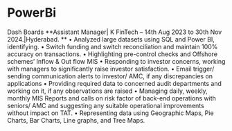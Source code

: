 # PowerBi
Dash Boards
**Assistant Manager| K FinTech – 14th Aug 2023 to 30th Nov 2024.|Hyderabad.  **
•	Analyzed large datasets using SQL and Power BI, identifying.
•	Switch funding and switch reconciliation and maintain 100% accuracy on transactions.
•	Highlighting pre-control checks and Offshore schemes’ Inflow & Out flow MIS
•	Responding to investor concerns, working with managers to significantly raise investor satisfaction.
•	Email trigger/ sending communication alerts to investor/ AMC, if any discrepancies on applications
•	Providing required data to concerned audit departments and working on it, if any observations are raised
•	Managing daily, weekly, monthly MIS Reports and calls on risk factor of back-end operations with seniors/ AMC and        suggesting any suitable operational improvements without impact on TAT.
•	Representing data using Geographic Maps, Pie Charts, Bar Charts, Line graphs, and Tree Maps.
